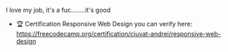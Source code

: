 I love my job, it's a fuc........it's good
- 🏆 Certification Responsive Web Design you can verify here: https://freecodecamp.org/certification/ciuvat-andrei/responsive-web-design


<!---
Andrei201c/Andrei201c is a ✨ special ✨ repository because its `README.md` (this file) appears on your GitHub profile.
You can click the Preview link to take a look at your changes.
--->
